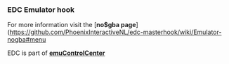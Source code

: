### EDC Emulator hook

For more information visit the [**no$gba page**](https://github.com/PhoenixInteractiveNL/edc-masterhook/wiki/Emulator-nogba#menu

EDC is part of [**emuControlCenter**](https://github.com/PhoenixInteractiveNL/emuControlCenter/wiki)
